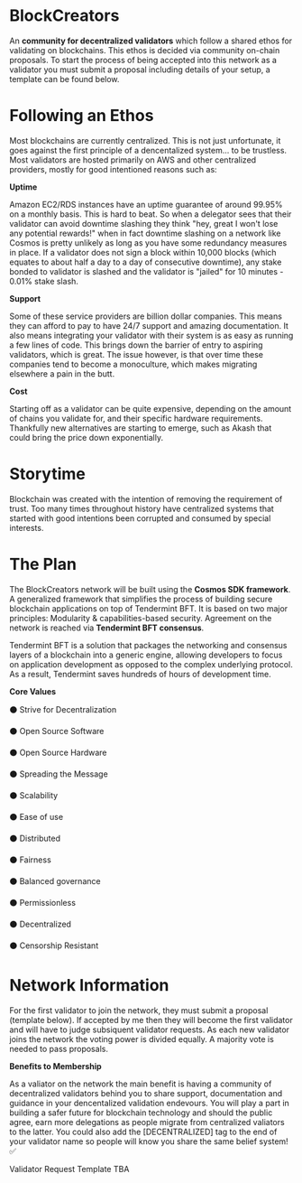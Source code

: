 # BlockCreators

An **community for decentralized validators** which follow a shared ethos for validating on blockchains. This ethos is decided via community on-chain proposals. 
To start the process of being accepted into this network as a validator you must submit a proposal including details of your setup, a template can be found below.

# Following an Ethos

Most blockchains are currently centralized. This is not just unfortunate, it goes against the first principle of a dencentalized system... to be trustless.
Most validators are hosted primarily on AWS and other centralized providers, mostly for good intentioned reasons such as:

**Uptime**

Amazon EC2/RDS instances have an uptime guarantee of around 99.95% on a monthly basis. This is hard to beat. So when a delegator sees that their validator can avoid downtime slashing they think "hey, great I won't lose any potential rewards!" when in fact downtime slashing on a network like Cosmos is pretty unlikely as long as you have some redundancy measures in place. If a validator does not sign a block within 10,000 blocks (which equates to about half a day to a day of consecutive downtime), any stake bonded to validator is slashed and the validator is "jailed" for 10 minutes - 0.01% stake slash. 

**Support**

Some of these service providers are billion dollar companies. This means they can afford to pay to have 24/7 support and amazing documentation. It also means integrating your validator with their system is as easy as running a few lines of code. This brings down the barrier of entry to aspiring validators, which is great. The issue however, is that over time these companies tend to become a monoculture, which makes migrating elsewhere a pain in the butt.

**Cost**

Starting off as a validator can be quite expensive, depending on the amount of chains you validate for, and their specific hardware requirements.
Thankfully new alternatives are starting to emerge, such as Akash that could bring the price down exponentially.

# Storytime

Blockchain was created with the intention of removing the requirement of trust. Too many times throughout history have centralized systems that started with good intentions been corrupted and consumed by special interests.

# The Plan

The BlockCreators network will be built using the **Cosmos SDK framework**. 
A generalized framework that simplifies the process of building secure blockchain applications on top of Tendermint BFT. 
It is based on two major principles: Modularity & capabilities-based security.
Agreement on the network is reached via **Tendermint BFT consensus**.

Tendermint BFT is a solution that packages the networking and consensus layers of a blockchain into a generic engine, 
allowing developers to focus on application development as opposed to the complex underlying protocol. 
As a result, Tendermint saves hundreds of hours of development time.


**Core Values**

⚫️ Strive for Decentralization

⚫️ Open Source Software

⚫️ Open Source Hardware

⚫️ Spreading the Message

⚫️ Scalability

⚫️ Ease of use

⚫️ Distributed

⚫️ Fairness

⚫️ Balanced governance
                                                                                                       
⚫️ Permissionless 
                                                     
⚫️ Decentralized
                                             
⚫️ Censorship Resistant


# Network Information

For the first validator to join the network, they must submit a proposal (template below).
If accepted by me then they will become the first validator and will have to judge subsiquent validator requests.
As each new validator joins the network the voting power is divided equally. A majority vote is needed to pass proposals.

**Benefits to Membership**

As a valiator on the network the main benefit is having a community of decentralized validators behind you to share support, documentation and guidance in your dencentalized validation endevours. You will play a part in building a safer future for blockchain technology and should the public agree, earn more delegations as people migrate from centralized valiators to the latter. You could also add the [DECENTRALIZED] tag to the end of your validator name so people will know you share the same belief system! ✅

Validator Request Template TBA

